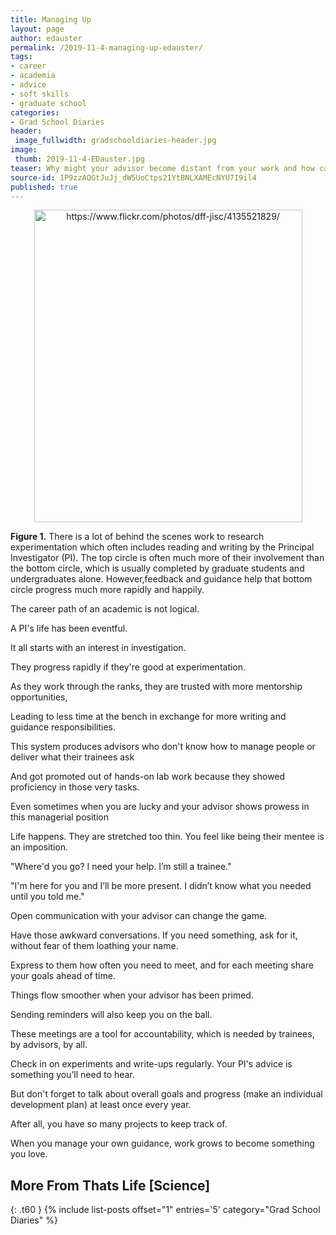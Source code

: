 ```yaml
---
title: Managing Up
layout: page
author: edauster
permalink: /2019-11-4-managing-up-edauster/
tags:
- career
- academia
- advice
- soft skills
- graduate school
categories:
- Grad School Diaries
header:
 image_fullwidth: gradschooldiaries-header.jpg
image:
 thumb: 2019-11-4-EDauster.jpg
teaser: Why might your advisor become distant from your work and how can you bring them back into it?
source-id: 1P9zzAQGtJuJj_dW5UoCtps21YtBNLXAMEcNYU7I9il4
published: true
---
```


<center><a data-flickr-embed="true" href="https://www.flickr.com/photos/139839751@N06/48903032248/in/dateposted-friend/" title="https://www.flickr.com/photos/dff-jisc/4135521829/"><img src="https://live.staticflickr.com/65535/48903032248_f4f6be3e6c.jpg" width="429" height="500" alt="https://www.flickr.com/photos/dff-jisc/4135521829/"></a><script async src="//embedr.flickr.com/assets/client-code.js" charset="utf-8"></script></center>

**Figure 1.** There is a lot of behind the scenes work to research experimentation which often includes reading and writing by the Principal Investigator (PI).  The top circle is often much more of their involvement than the bottom circle, which is usually completed by graduate students and undergraduates alone. However,feedback and guidance help that bottom circle progress much more rapidly and happily.

The career path of an academic is not logical.

A PI's life has been eventful.

It all starts with an interest in investigation. 

They progress rapidly if they're good at experimentation.

As they work through the ranks, they are trusted with more mentorship opportunities,

Leading to less time at the bench in exchange for more writing and guidance responsibilities.

This system produces advisors who don't know how to manage people or deliver what their trainees ask

And got promoted out of hands-on lab work because they showed proficiency in those very tasks.

Even sometimes when you are lucky and your advisor shows prowess in this managerial position

Life happens.  They are stretched too thin.  You feel like being their mentee is an imposition.

"Where'd you go?  I need your help.  I’m still a trainee."

"I'm here for you and I’ll be more present.  I didn’t know what you needed until you told me."

Open communication with your advisor can change the game.

Have those awkward conversations.  If you need something, ask for it, without fear of them loathing your name.

Express to them how often you need to meet, and for each meeting share your goals ahead of time.

Things flow smoother when your advisor has been primed.

Sending reminders will also keep you on the ball.

These meetings are a tool for accountability, which is needed by trainees, by advisors, by all.

Check in on experiments and write-ups regularly.  Your PI's advice is something you’ll need to hear.

But don't forget to talk about overall goals and progress (make an individual development plan) at least once every year.

After all, you have so many projects to keep track of.

When you manage your own guidance, work grows to become something you love.

## More From Thats Life [Science]
{: .t60 }
{% include list-posts offset="1" entries='5' category="Grad School Diaries" %}
